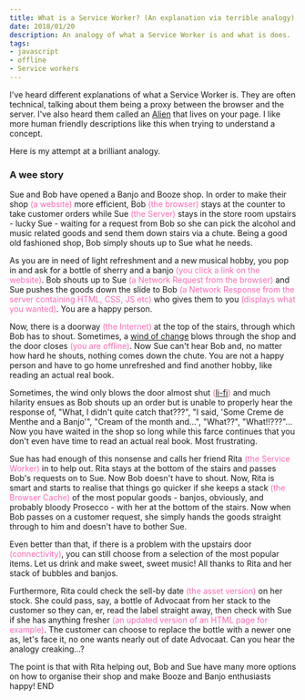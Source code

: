 ```yaml
---
title: What is a Service Worker? (An explanation via terrible analogy).
date: 2018/01/20
description: An analogy of what a Service Worker is and what is does.
tags:
- javascript
- offline
- Service workers
---
```

<style>
.pg-sw-analogy {
  color: #FF69B4;
}
</style>

I've heard different explanations of what a Service Worker is. They are often technical, talking about them being a proxy between the browser and the server. I've also heard them called an [Alien](https://una.im/save-offline/#the-service-worker) that lives on your page. I like more human friendly descriptions like this when trying to understand a concept.

Here is my attempt at a brilliant analogy.

### A wee story

Sue and Bob have opened a Banjo and Booze shop. In order to make their shop <span class="pg-sw-analogy">(a website)</span> more efficient, Bob <span class="pg-sw-analogy">(the browser)</span> stays at the counter to take customer orders while Sue <span class="pg-sw-analogy">(the Server)</span> stays in the store room upstairs - lucky Sue - waiting for a request from Bob so she can pick the alcohol and music related goods and send them down stairs via a chute. Being a good old fashioned shop, Bob simply shouts up to Sue what he needs.

As you are in need of light refreshment and a new musical hobby, you pop in and ask for a bottle of sherry and a banjo <span class="pg-sw-analogy">(you click a link on the website)</span>. Bob shouts up to Sue <span class="pg-sw-analogy">(a Network Request from the browser)</span> and Sue pushes the goods down the slide to Bob <span class="pg-sw-analogy">(a Network Response from the server containing HTML, CSS, JS etc)</span> who gives them to you <span class="pg-sw-analogy">(displays what you wanted)</span>. You are a happy person.

Now, there is a doorway <span class="pg-sw-analogy">(the Internet)</span> at the top of the stairs, through which Bob has to shout. Sometimes, a [wind of change](https://www.youtube.com/watch?v=n4RjJKxsamQ) blows through the shop and the door closes <span class="pg-sw-analogy">(you are offline)</span>. Now Sue can't hear Bob and, no matter how hard he shouts, nothing comes down the chute. You are not a happy person and have to go home unrefreshed and find another hobby, like reading an actual real book.

Sometimes, the wind only blows the door almost shut <span class="pg-sw-analogy">([li-fi](https://twitter.com/jaffathecake/status/618451541658312704))</span> and much hilarity ensues as Bob shouts up an order but is unable to properly hear the response of, "What, I didn't quite catch that???", "I said, 'Some Creme de Menthe and a Banjo'", "Cream of the month and...", "What??", "What!!???"... Now you have waited in the shop so long while this farce continues that you don't even have time to read an actual real book. Most frustrating.

Sue has had enough of this nonsense and calls her friend Rita <span class="pg-sw-analogy">(the Service Worker)</span> in to help out. Rita stays at the bottom of the stairs and passes Bob's requests on to Sue. Now Bob doesn't have to shout. Now, Rita is smart and starts to realise that things go quicker if she keeps a stack <span class="pg-sw-analogy">(the Browser Cache)</span> of the most popular goods - banjos, obviously, and probably bloody Prosecco - with her at the bottom of the stairs. Now when Bob passes on a customer request, she simply hands the goods straight through to him and doesn't have to bother Sue. 

Even better than that, if there is a problem with the upstairs door <span class="pg-sw-analogy">(connectivity)</span>, you can still choose from a selection of the most popular items. Let us drink and make sweet, sweet music! All thanks to Rita and her stack of bubbles and banjos.

Furthermore, Rita could check the sell-by date <span class="pg-sw-analogy">(the asset version)</span> on her stock. She could pass, say, a bottle of Advocaat from her stack to the customer so they can, er, read the label straight away, then check with Sue if she has anything fresher <span class="pg-sw-analogy">(an updated version of an HTML page for example)</span>. The customer can choose to replace the bottle with a newer one as, let's face it, no one wants nearly out of date Advocaat. Can you hear the analogy creaking...?

The point is that with Rita helping out, Bob and Sue have many more options on how to organise their shop and make Booze and Banjo enthusiasts happy! END